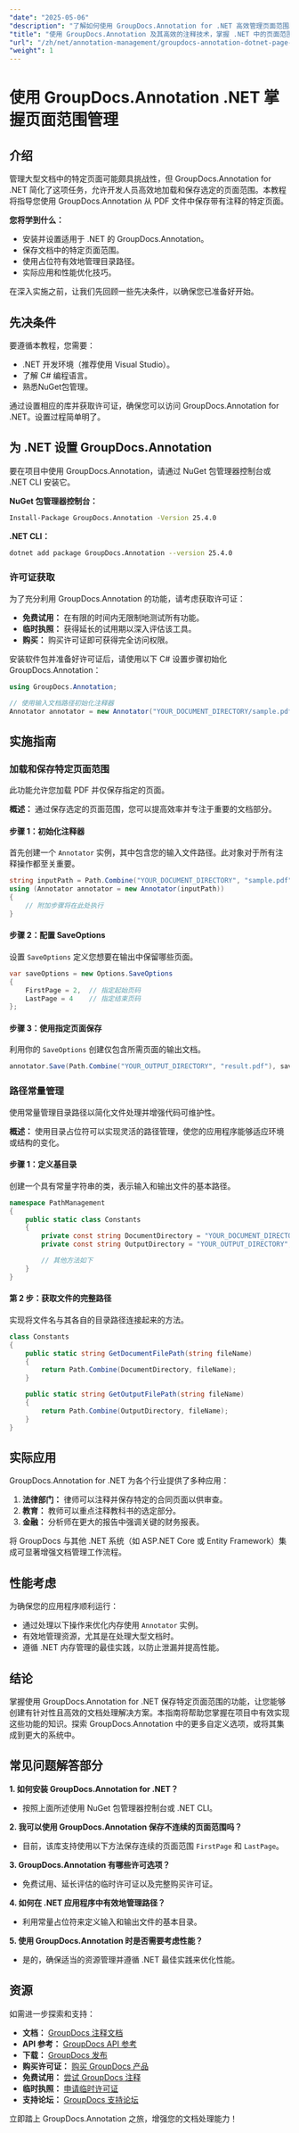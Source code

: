 ```yaml
---
"date": "2025-05-06"
"description": "了解如何使用 GroupDocs.Annotation for .NET 高效管理页面范围。本指南涵盖安装、设置以及保存特定页面的最佳实践。"
"title": "使用 GroupDocs.Annotation 及其高效的注释技术，掌握 .NET 中的页面范围管理"
"url": "/zh/net/annotation-management/groupdocs-annotation-dotnet-page-range-management/"
"weight": 1
---
```


# 使用 GroupDocs.Annotation .NET 掌握页面范围管理

## 介绍

管理大型文档中的特定页面可能颇具挑战性，但 GroupDocs.Annotation for .NET 简化了这项任务，允许开发人员高效地加载和保存选定的页面范围。本教程将指导您使用 GroupDocs.Annotation 从 PDF 文件中保存带有注释的特定页面。

**您将学到什么：**
- 安装并设置适用于 .NET 的 GroupDocs.Annotation。
- 保存文档中的特定页面范围。
- 使用占位符有效地管理目录路径。
- 实际应用和性能优化技巧。

在深入实施之前，让我们先回顾一些先决条件，以确保您已准备好开始。

## 先决条件

要遵循本教程，您需要：
- .NET 开发环境（推荐使用 Visual Studio）。
- 了解 C# 编程语言。
- 熟悉NuGet包管理。

通过设置相应的库并获取许可证，确保您可以访问 GroupDocs.Annotation for .NET。设置过程简单明了。

## 为 .NET 设置 GroupDocs.Annotation

要在项目中使用 GroupDocs.Annotation，请通过 NuGet 包管理器控制台或 .NET CLI 安装它。

**NuGet 包管理器控制台：**
```bash
Install-Package GroupDocs.Annotation -Version 25.4.0
```

**.NET CLI：**
```bash
dotnet add package GroupDocs.Annotation --version 25.4.0
```

### 许可证获取

为了充分利用 GroupDocs.Annotation 的功能，请考虑获取许可证：
- **免费试用：** 在有限的时间内无限制地测试所有功能。
- **临时执照：** 获得延长的试用期以深入评估该工具。
- **购买：** 购买许可证即可获得完全访问权限。

安装软件包并准备好许可证后，请使用以下 C# 设置步骤初始化 GroupDocs.Annotation：

```csharp
using GroupDocs.Annotation;

// 使用输入文档路径初始化注释器
Annotator annotator = new Annotator("YOUR_DOCUMENT_DIRECTORY/sample.pdf");
```

## 实施指南

### 加载和保存特定页面范围

此功能允许您加载 PDF 并仅保存指定的页面。

**概述：**
通过保存选定的页面范围，您可以提高效率并专注于重要的文档部分。

#### 步骤 1：初始化注释器
首先创建一个 `Annotator` 实例，其中包含您的输入文件路径。此对象对于所有注释操作都至关重要。

```csharp
string inputPath = Path.Combine("YOUR_DOCUMENT_DIRECTORY", "sample.pdf");
using (Annotator annotator = new Annotator(inputPath))
{
    // 附加步骤将在此处执行
}
```

#### 步骤 2：配置 SaveOptions
设置 `SaveOptions` 定义您想要在输出中保留哪些页面。

```csharp
var saveOptions = new Options.SaveOptions 
{
    FirstPage = 2,  // 指定起始页码
    LastPage = 4    // 指定结束页码
};
```

#### 步骤 3：使用指定页面保存
利用你的 `SaveOptions` 创建仅包含所需页面的输出文档。

```csharp
annotator.Save(Path.Combine("YOUR_OUTPUT_DIRECTORY", "result.pdf"), saveOptions);
```

### 路径常量管理

使用常量管理目录路径以简化文件处理并增强代码可维护性。

**概述：**
使用目录占位符可以实现灵活的路径管理，使您的应用程序能够适应环境或结构的变化。

#### 步骤 1：定义基目录
创建一个具有常量字符串的类，表示输入和输出文件的基本路径。

```csharp
namespace PathManagement
{
    public static class Constants
    {
        private const string DocumentDirectory = "YOUR_DOCUMENT_DIRECTORY";
        private const string OutputDirectory = "YOUR_OUTPUT_DIRECTORY";

        // 其他方法如下
    }
}
```

#### 第 2 步：获取文件的完整路径
实现将文件名与其各自的目录路径连接起来的方法。

```csharp
class Constants
{
    public static string GetDocumentFilePath(string fileName)
    {
        return Path.Combine(DocumentDirectory, fileName);
    }

    public static string GetOutputFilePath(string fileName)
    {
        return Path.Combine(OutputDirectory, fileName);
    }
}
```

## 实际应用

GroupDocs.Annotation for .NET 为各个行业提供了多种应用：
1. **法律部门：** 律师可以注释并保存特定的合同页面以供审查。
2. **教育：** 教师可以重点注释教科书的选定部分。
3. **金融：** 分析师在更大的报告中强调关键的财务报表。

将 GroupDocs 与其他 .NET 系统（如 ASP.NET Core 或 Entity Framework）集成可显著增强文档管理工作流程。

## 性能考虑

为确保您的应用程序顺利运行：
- 通过处理以下操作来优化内存使用 `Annotator` 实例。
- 有效地管理资源，尤其是在处理大型文档时。
- 遵循 .NET 内存管理的最佳实践，以防止泄漏并提高性能。

## 结论

掌握使用 GroupDocs.Annotation for .NET 保存特定页面范围的功能，让您能够创建有针对性且高效的文档处理解决方案。本指南将帮助您掌握在项目中有效实现这些功能的知识。探索 GroupDocs.Annotation 中的更多自定义选项，或将其集成到更大的系统中。

## 常见问题解答部分

**1. 如何安装 GroupDocs.Annotation for .NET？**
- 按照上面所述使用 NuGet 包管理器控制台或 .NET CLI。

**2. 我可以使用 GroupDocs.Annotation 保存不连续的页面范围吗？**
- 目前，该库支持使用以下方法保存连续的页面范围 `FirstPage` 和 `LastPage`。

**3. GroupDocs.Annotation 有哪些许可选项？**
- 免费试用、延长评估的临时许可证以及完整购买许可证。

**4. 如何在 .NET 应用程序中有效地管理路径？**
- 利用常量占位符来定义输入和输出文件的基本目录。

**5. 使用 GroupDocs.Annotation 时是否需要考虑性能？**
- 是的，确保适当的资源管理并遵循 .NET 最佳实践来优化性能。

## 资源

如需进一步探索和支持：
- **文档：** [GroupDocs 注释文档](https://docs.groupdocs.com/annotation/net/)
- **API 参考：** [GroupDocs API 参考](https://reference.groupdocs.com/annotation/net/)
- **下载：** [GroupDocs 发布](https://releases.groupdocs.com/annotation/net/)
- **购买许可证：** [购买 GroupDocs 产品](https://purchase.groupdocs.com/buy)
- **免费试用：** [尝试 GroupDocs 注释](https://releases.groupdocs.com/annotation/net/)
- **临时执照：** [申请临时许可证](https://purchase.groupdocs.com/temporary-license/)
- **支持论坛：** [GroupDocs 支持论坛](https://forum.groupdocs.com/c/annotation/) 

立即踏上 GroupDocs.Annotation 之旅，增强您的文档处理能力！
